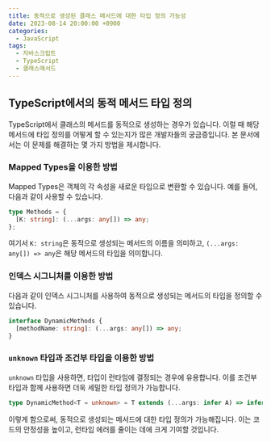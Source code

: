 ```yaml
---
title: 동적으로 생성된 클래스 메서드에 대한 타입 정의 가능성
date: 2023-08-14 20:00:00 +0900
categories:
  - JavaScript
tags:
  - 자바스크립트
  - TypeScript
  - 클래스매서드
---
```


## TypeScript에서의 동적 메서드 타입 정의

TypeScript에서 클래스의 메서드를 동적으로 생성하는 경우가 있습니다. 이럴 때 해당 메서드에 타입 정의를 어떻게 할 수 있는지가 많은 개발자들의 궁금증입니다. 본 문서에서는 이 문제를 해결하는 몇 가지 방법을 제시합니다.

### Mapped Types을 이용한 방법

Mapped Types은 객체의 각 속성을 새로운 타입으로 변환할 수 있습니다. 예를 들어, 다음과 같이 사용할 수 있습니다.

```typescript
type Methods = {
  [K: string]: (...args: any[]) => any;
};
```

여기서 `K: string`은 동적으로 생성되는 메서드의 이름을 의미하고, `(...args: any[]) => any`은 해당 메서드의 타입을 의미합니다.

### 인덱스 시그니처를 이용한 방법

다음과 같이 인덱스 시그니처를 사용하여 동적으로 생성되는 메서드의 타입을 정의할 수 있습니다.

```typescript
interface DynamicMethods {
  [methodName: string]: (...args: any[]) => any;
}
```

### `unknown` 타입과 조건부 타입을 이용한 방법

`unknown` 타입을 사용하면, 타입이 런타임에 결정되는 경우에 유용합니다. 이를 조건부 타입과 함께 사용하면 더욱 세밀한 타입 정의가 가능합니다.

```typescript
type DynamicMethod<T = unknown> = T extends (...args: infer A) => infer R ? (...args: A) => R : never;
```

이렇게 함으로써, 동적으로 생성되는 메서드에 대한 타입 정의가 가능해집니다. 이는 코드의 안정성을 높이고, 런타임 에러를 줄이는 데에 크게 기여할 것입니다.